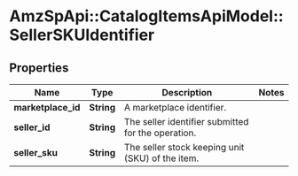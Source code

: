 # AmzSpApi::CatalogItemsApiModel::SellerSKUIdentifier

## Properties
Name | Type | Description | Notes
------------ | ------------- | ------------- | -------------
**marketplace_id** | **String** | A marketplace identifier. | 
**seller_id** | **String** | The seller identifier submitted for the operation. | 
**seller_sku** | **String** | The seller stock keeping unit (SKU) of the item. | 

